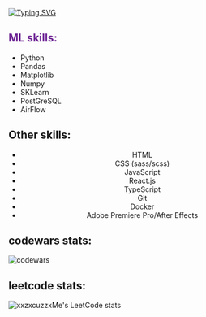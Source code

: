 [![Typing SVG](https://readme-typing-svg.herokuapp.com?font=Fira+Code&size=34&duration=2000&pause=150&color=1BF700&multiline=true&random=false&width=570&height=85&lines=Adel%2C+23+yo;Trying+to+become+a+ML+engineer)](https://git.io/typing-svg) 
<!DOCTYPE html>
<html>
<head>
</head>
<body>

<div class="container">
  <div class="ml-skills" style="text-align: left;">
    <h2 align="left" style="color: #6e2594;">ML skills:</h2>
    <ul>
      <li>Python</li>
      <li>Pandas</li>
      <li>Matplotlib</li>
      <li>Numpy</li>
      <li>SKLearn</li>
      <li>PostGreSQL</li>
      <li>AirFlow</li>
    </ul>
  </div>
  <div class="other-skills" style="text-align: center;">
    <h2 align="left">Other skills:</h2>
    <ul>
      <li>HTML</li>
      <li>CSS (sass/scss)</li>
      <li>JavaScript</li>
      <li>React.js</li>
      <li>TypeScript</li>
      <li>Git</li>
      <li>Docker</li>
      <li>Adobe Premiere Pro/After Effects</li>
    </ul>
  </div>
</div>







<h2 align="left"> codewars stats:</h2>  

![codewars](https://www.codewars.com/users/%20xxzxcuzzxme/badges/large)

<h2 align="left"> leetcode stats:</h2>

![xxzxcuzzxMe's LeetCode stats](https://leetcode-stats-six.vercel.app/api?username=xxzxcuzzxMe&theme=dark)
</body>
</html>
